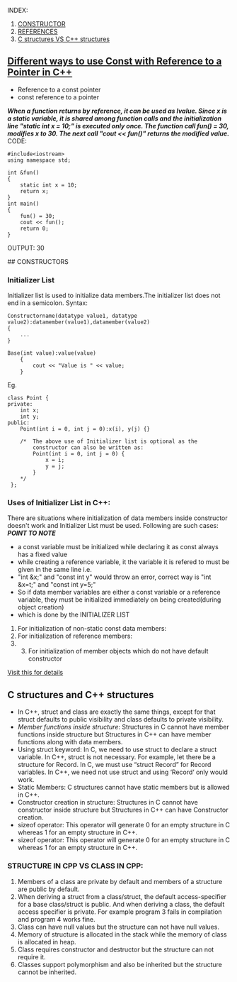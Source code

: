 INDEX:

1. [CONSTRUCTOR](#a1)
2. [REFERENCES](#a2)
3. [C structures VS C++ structures](#a3)
## <a id="a2"> [Different ways to use Const with Reference to a Pointer in C++](https://www.geeksforgeeks.org/different-ways-to-use-const-with-reference-to-a-pointer-in-c/) </a>

- Reference to a const pointer
- const reference to a pointer

<i><b>When a function returns by reference, it can be used as lvalue. Since x is a static variable, it is shared among function calls and the initialization line "static int x = 10;" is executed only once. The function call fun() = 30, modifies x to 30. The next call "cout << fun()" returns the modified value.</b></i>
CODE:
```
#include<iostream>
using namespace std;
 
int &fun()
{
    static int x = 10;
    return x;
}
int main()
{
    fun() = 30;
    cout << fun();
    return 0;
}
```
OUTPUT: 30

<a id="a1">## CONSTRUCTORS</a>

### Initializer List
Initializer list is used to initialize data members.The initializer list does not end in a semicolon.
Syntax: 
```
Constructorname(datatype value1, datatype value2):datamember(value1),datamember(value2)
{
    ...
}

Base(int value):value(value)
    {
        cout << "Value is " << value;
    }
```

Eg.
```
class Point {
private:
    int x;
    int y;
public:
    Point(int i = 0, int j = 0):x(i), y(j) {}

    /*  The above use of Initializer list is optional as the
        constructor can also be written as:
        Point(int i = 0, int j = 0) {
            x = i;
            y = j;
        }
    */
 };
```
### Uses of Initializer List in C++:
There are situations where initialization of data members inside constructor doesn't work and Initializer List must be used. Following are such cases:
<i><b>POINT TO NOTE</b></i>
- a const variable must be initialized while declaring it as const always has a fixed value
- while creating a reference variable, it the variable it is refered to must be given in the same line i.e. 
- "int &x;" and "const int y" would throw an error, correct way is "int &x=t;" and "const int y=5;"
- So if data member variables are either a const variable or a reference variable, they must be initialized immediately on being created(during object creation) 
- which is done by the INITIALIZER LIST 

1) For initialization of non-static const data members: 
2) For initialization of reference members: 
3) 3) For initialization of member objects which do not have default constructor

[Visit this for details](https://www.geeksforgeeks.org/when-do-we-use-initializer-list-in-c/)

## <a id="a3">C structures and C++ structures</a>

- In C++, struct and class are exactly the same things, except for that struct defaults to public visibility and class defaults to private visibility. 
- <i>Member functions inside structure</i>: Structures in C cannot have member functions inside structure but Structures in C++ can have member functions along with data members.
- Using struct keyword: In C, we need to use struct to declare a struct variable. In C++, struct is not necessary. For example, let there be a structure for Record. In C, we must use “struct Record” for Record variables. In C++, we need not use struct and using ‘Record‘ only would work.
- Static Members: C structures cannot have static members but is allowed in C++.
- Constructor creation in structure: Structures in C cannot have constructor inside structure but Structures in C++ can have Constructor creation.
- sizeof operator: This operator will generate 0 for an empty structure in C whereas 1 for an empty structure in C++. 
- sizeof operator: This operator will generate 0 for an empty structure in C whereas 1 for an empty structure in C++. 

### STRUCTURE IN CPP VS CLASS IN CPP:

1) Members of a class are private by default and members of a structure are public by default. 
2) When deriving a struct from a class/struct, the default access-specifier for a base class/struct is public. And when deriving a class, the default access specifier is private. 
For example program 3 fails in compilation and program 4 works fine. 
3) Class can have null values but the structure can not have null values.
4) Memory of structure is allocated in the stack while the memory of class is allocated in heap.
5) Class requires constructor and destructor but the structure can not require it.
6) Classes support polymorphism and also be inherited but the structure cannot be inherited.
